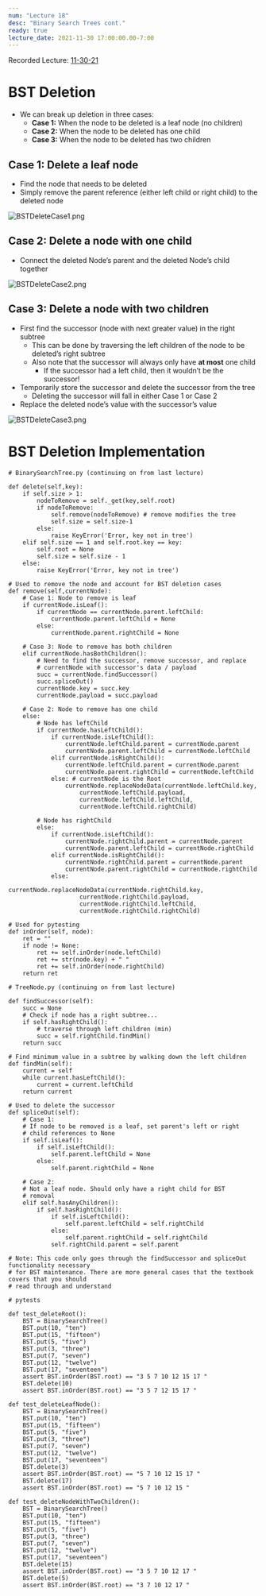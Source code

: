 ```yaml
---
num: "Lecture 18"
desc: "Binary Search Trees cont."
ready: true
lecture_date: 2021-11-30 17:00:00.00-7:00
---
```


Recorded Lecture: [11-30-21](https://drive.google.com/file/d/1PxESObFUtPfaeRLoREWDRUUrtoVBmyT_/view?usp=sharing)

# BST Deletion

* We can break up deletion in three cases:
	* **Case 1:** When the node to be deleted is a leaf node (no children)
	* **Case 2:** When the node to be deleted has one child
	* **Case 3:** When the node to be deleted has two children

## Case 1: Delete a leaf node
* Find the node that needs to be deleted
* Simply remove the parent reference (either left child or right child) to the deleted node

![BSTDeleteCase1.png](BSTDeleteCase1.png)

## Case 2: Delete a node with one child
* Connect the deleted Node’s parent and the deleted Node’s child together

![BSTDeleteCase2.png](BSTDeleteCase2.png)

## Case 3: Delete a node with two children
* First find the successor (node with next greater value) in the right subtree
	* This can be done by traversing the left children of the node to be deleted’s right subtree
	* Also note that the successor will always only have **at most** one child
		* If the successor had a left child, then it wouldn’t be the successor!
* Temporarily store the successor and delete the successor from the tree
	* Deleting the successor will fall in either Case 1 or Case 2
* Replace the deleted node’s value with the successor’s value

![BSTDeleteCase3.png](BSTDeleteCase3.png)

# BST Deletion Implementation

```
# BinarySearchTree.py (continuing on from last lecture)

def delete(self,key):
	if self.size > 1:
		nodeToRemove = self._get(key,self.root)
		if nodeToRemove:
			self.remove(nodeToRemove) # remove modifies the tree
			self.size = self.size-1
		else:
			raise KeyError('Error, key not in tree')
	elif self.size == 1 and self.root.key == key:
		self.root = None
		self.size = self.size - 1
	else:
		raise KeyError('Error, key not in tree')

# Used to remove the node and account for BST deletion cases
def remove(self,currentNode):
	# Case 1: Node to remove is leaf
	if currentNode.isLeaf():
		if currentNode == currentNode.parent.leftChild:
			currentNode.parent.leftChild = None
		else:
			currentNode.parent.rightChild = None

	# Case 3: Node to remove has both children
	elif currentNode.hasBothChildren():
		# Need to find the successor, remove successor, and replace
		# currentNode with successor's data / payload
		succ = currentNode.findSuccessor()
		succ.spliceOut()
		currentNode.key = succ.key
		currentNode.payload = succ.payload

	# Case 2: Node to remove has one child
	else:
		# Node has leftChild
		if currentNode.hasLeftChild():
			if currentNode.isLeftChild():
				currentNode.leftChild.parent = currentNode.parent
				currentNode.parent.leftChild = currentNode.leftChild
			elif currentNode.isRightChild():
				currentNode.leftChild.parent = currentNode.parent
				currentNode.parent.rightChild = currentNode.leftChild
			else: # currentNode is the Root
				currentNode.replaceNodeData(currentNode.leftChild.key,
					currentNode.leftChild.payload,
					currentNode.leftChild.leftChild,
					currentNode.leftChild.rightChild)
            
		# Node has rightChild
		else:
			if currentNode.isLeftChild():
				currentNode.rightChild.parent = currentNode.parent
				currentNode.parent.leftChild = currentNode.rightChild
			elif currentNode.isRightChild():
				currentNode.rightChild.parent = currentNode.parent
				currentNode.parent.rightChild = currentNode.rightChild
			else:
				currentNode.replaceNodeData(currentNode.rightChild.key,
					currentNode.rightChild.payload,
					currentNode.rightChild.leftChild,
					currentNode.rightChild.rightChild)

# Used for pytesting
def inOrder(self, node):
	ret = ""
	if node != None:
		ret += self.inOrder(node.leftChild)
		ret += str(node.key) + " "
		ret += self.inOrder(node.rightChild)
	return ret
```
```
# TreeNode.py (continuing on from last lecture)

def findSuccessor(self):
	succ = None
	# Check if node has a right subtree...
	if self.hasRightChild():
		# traverse through left children (min)
		succ = self.rightChild.findMin()
	return succ

# Find minimum value in a subtree by walking down the left children
def findMin(self):
	current = self
	while current.hasLeftChild():
		current = current.leftChild
	return current

# Used to delete the successor
def spliceOut(self):
	# Case 1:
	# If node to be removed is a leaf, set parent's left or right
	# child references to None
	if self.isLeaf():
		if self.isLeftChild():
			self.parent.leftChild = None
		else:
			self.parent.rightChild = None

	# Case 2:
	# Not a leaf node. Should only have a right child for BST
	# removal
	elif self.hasAnyChildren():
		if self.hasRightChild():
			if self.isLeftChild():
				self.parent.leftChild = self.rightChild
			else:
				self.parent.rightChild = self.rightChild
			self.rightChild.parent = self.parent

# Note: This code only goes through the findSuccessor and spliceOut functionality necessary
# for BST maintenance. There are more general cases that the textbook covers that you should 
# read through and understand
```
```
# pytests

def test_deleteRoot():
	BST = BinarySearchTree()
	BST.put(10, "ten")
	BST.put(15, "fifteen")
	BST.put(5, "five")
	BST.put(3, "three")
	BST.put(7, "seven")
	BST.put(12, "twelve")
	BST.put(17, "seventeen")
	assert BST.inOrder(BST.root) == "3 5 7 10 12 15 17 "
	BST.delete(10)
	assert BST.inOrder(BST.root) == "3 5 7 12 15 17 "

def test_deleteLeafNode():
	BST = BinarySearchTree()
	BST.put(10, "ten")
	BST.put(15, "fifteen")
	BST.put(5, "five")
	BST.put(3, "three")
	BST.put(7, "seven")
	BST.put(12, "twelve")
	BST.put(17, "seventeen")
	BST.delete(3)
	assert BST.inOrder(BST.root) == "5 7 10 12 15 17 "
	BST.delete(17)
	assert BST.inOrder(BST.root) == "5 7 10 12 15 "

def test_deleteNodeWithTwoChildren():
	BST = BinarySearchTree()
	BST.put(10, "ten")
	BST.put(15, "fifteen")
	BST.put(5, "five")
	BST.put(3, "three")
	BST.put(7, "seven")
	BST.put(12, "twelve")
	BST.put(17, "seventeen")
	BST.delete(15)
	assert BST.inOrder(BST.root) == "3 5 7 10 12 17 "
	BST.delete(5)
	assert BST.inOrder(BST.root) == "3 7 10 12 17 "
```
